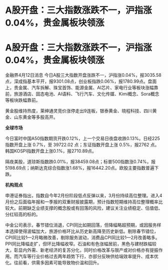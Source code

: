 # A股开盘：三大指数涨跌不一，沪指涨0.04%，贵金属板块领涨

# A股开盘：三大指数涨跌不一，沪指涨0.04%，贵金属板块领涨

金融界4月12日消息
今日A股三大指数开盘涨跌不一，沪指涨0.04%，报3035.58点，深成指基本平开，报9301.08点，创业板指跌0.06%，报1780.99点。盘面上，贵金属、汽车拆解、珠宝首饰、能源金属、AI芯片、家电行业等板块涨幅靠前，旅游酒店、固态电池、AI语料、飞行汽车、文化传媒、Kimi概念、Sora概念等板块跌幅靠前。

黄金股维持热度，莱绅通灵竞价涨停走出9连板，银泰黄金、晓程科技、四川黄金、山东黄金等多股高开。

**全球市场**

今日富时中国A50指数期货开跌0.12%，上一个交易日夜盘收跌0.13%。日经225指数开盘上涨 0.7%，至 39722.02 点；东证指数开盘上涨
0.5%，报2762 点。韩国KOSPI指数开盘上涨0.1%，报2710.89点。

隔夜美股，道琼斯指数跌0.01%，报38459.08点；标普500指数涨0.74%，报5198.69点；纳斯达克综合指数涨1.68%，报16442.20点。欧股主要指数普遍下跌。

**机构观点**

申港证券指出，指数自今年2月份阶段低点反弹以来，3月份持续高位整理。进入4月份之后面临年报和一季报的双重财报披露期，预计指数短期维持高位整理概率比较大。前期缺乏业绩支撑的概念股或有回落的风险，建议关注业绩稳定、估值低、分红较高的标的。

中金公司表示，春节错位消退，CPI同比如期回落，但降幅略超预期，或因服务样本选择使得波幅加大，旅游价格环比从历史新高降至历史新低。剔除春节错位，CPI同比较1—2月略微改善，剔除服务波动，消费品CPI同比较1—2月改善略多。PPI同比降幅走扩，但环比降幅收窄。石油和有色涨幅居前，黑色与建材跌幅较大，彰显内外需、新老经济的复苏分化，同时价格改革与限产或对价格亦有提振作用。而汽车等行业价格过去两年趋势下行，亦部分反映供给端效率提升、成本优化。往前看，供需多因素可能导致物价温和回升。

